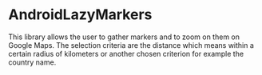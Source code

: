 # AndroidLazyMarkers
This library allows the user to gather markers and to zoom on them on Google Maps. The selection criteria are the distance which means within a certain radius of kilometers or another chosen criterion for example the country name.
